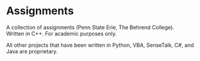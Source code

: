 # Assignments

A collection of assignments (Penn State Erie, The Behrend College).  
Written in C++. For academic purposes only.  

All other projects that have been written in Python, VBA, SenseTalk, C#, and Java are proprietary.  
